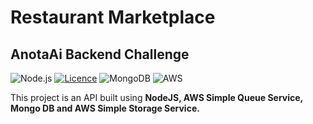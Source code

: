 # Restaurant Marketplace
## AnotaAi Backend Challenge

![Node.js](https://img.shields.io/badge/node.js-339933?style=for-the-badge&logo=nodedotjs&logoColor=white)
[![Licence](https://img.shields.io/github/license/Ileriayo/markdown-badges?style=for-the-badge)](./LICENSE)
![MongoDB](https://img.shields.io/badge/MongoDB-%234ea94b.svg?style=for-the-badge&logo=mongodb&logoColor=white)
![AWS](https://img.shields.io/badge/AWS-%23FF9900.svg?style=for-the-badge&logo=amazon-aws&logoColor=white)

This project is an API built using **NodeJS, AWS Simple Queue Service, Mongo DB and AWS Simple Storage Service.**
